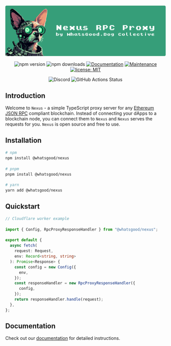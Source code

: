 <div align="center">

![alt text](./docs/images/nexus-hero-banner.svg)
<div>

  ![npm version](https://img.shields.io/npm/v/@whatsgood/nexus)
  ![npm downloads](https://img.shields.io/npm/dm/@whatsgood/nexus)
  <a href="http://nexus.whatsgood.dog/" target="_blank"><img alt="Documentation" src="https://img.shields.io/badge/documentation-yes-brightgreen.svg" /></a>
  <a href="https://github.com/whats-good/nexus/graphs/commit-activity" target="_blank"><img alt="Maintenance" src="https://img.shields.io/badge/maintained%3F-yes-green.svg" /></a>
  <a href="#" target="_blank"><img alt="license: MIT" src="https://img.shields.io/badge/license-MIT-yellow.svg" /></a>
</div>

<div>

  ![Discord](https://img.shields.io/discord/1003351311904948334?label=&logo=discord&logoColor=ffffff&color=7389D8&labelColor=6A7EC2)
  ![GitHub Actions Status](https://github.com/whats-good/nexus/actions/workflows/main-ci.yml/badge.svg)
  <!-- ![GitHub stars](https://img.shields.io/github/stars/whats-good/nexus?style=social&label=Star) -->

</div>

</div>

## Introduction

Welcome to `Nexus` - a simple TypeScript proxy server for any [Ethereum JSON RPC](https://ethereum.org/en/developers/docs/apis/json-rpc/) compliant blockchain. Instead of connecting your dApps to a blockchain node, you can connect them to `Nexus` and `Nexus` serves the requests for you. `Nexus` is open source and free to use.

## Installation

```sh
# npm
npm install @whatsgood/nexus

# pnpm
pnpm install @whatsgood/nexus

# yarn
yarn add @whatsgood/nexus

```

## Quickstart

```ts
// Cloudflare worker example

import { Config, RpcProxyResponseHandler } from "@whatsgood/nexus";

export default {
  async fetch(
    request: Request,
    env: Record<string, string>
  ): Promise<Response> {
    const config = new Config({
      env,
    });
    const responseHandler = new RpcProxyResponseHandler({
      config,
    });
    return responseHandler.handle(request);
  },
};

```

## Documentation

Check out our [documentation](https://nexus.whatsgood.dog) for detailed instructions.
